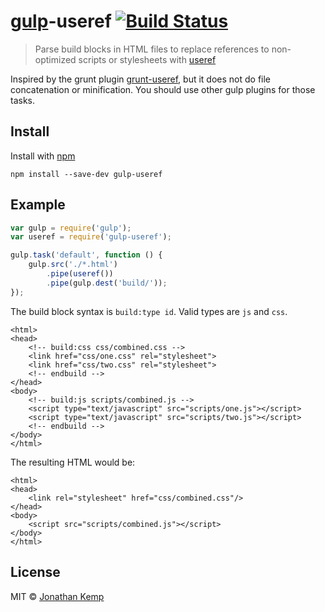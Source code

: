 # [gulp](https://github.com/wearefractal/gulp)-useref [![Build Status](https://travis-ci.org/jonkemp/gulp-useref.png?branch=master)](https://travis-ci.org/jonkemp/gulp-useref)

> Parse build blocks in HTML files to replace references to non-optimized scripts or stylesheets with [useref](https://github.com/digisfera/useref)

Inspired by the grunt plugin [grunt-useref](https://github.com/pajtai/grunt-useref), but it does not do file concatenation or minification. You should use other gulp plugins for those tasks.


## Install

Install with [npm](https://npmjs.org/package/gulp-useref)

```
npm install --save-dev gulp-useref
```


## Example

```js
var gulp = require('gulp');
var useref = require('gulp-useref');

gulp.task('default', function () {
	gulp.src('./*.html')
        .pipe(useref())
        .pipe(gulp.dest('build/'));
});
```


The build block syntax is `build:type id`. Valid types are `js` and `css`.

    <html>
    <head>
        <!-- build:css css/combined.css -->
        <link href="css/one.css" rel="stylesheet">
        <link href="css/two.css" rel="stylesheet">
        <!-- endbuild -->
    </head>
    <body>
        <!-- build:js scripts/combined.js -->
        <script type="text/javascript" src="scripts/one.js"></script>
        <script type="text/javascript" src="scripts/two.js"></script>
        <!-- endbuild -->
    </body>
    </html>


The resulting HTML would be:

    <html>
    <head>
        <link rel="stylesheet" href="css/combined.css"/>
    </head>
    <body>
        <script src="scripts/combined.js"></script>
    </body>
    </html>


## License

MIT © [Jonathan Kemp](http://jonkemp.com)